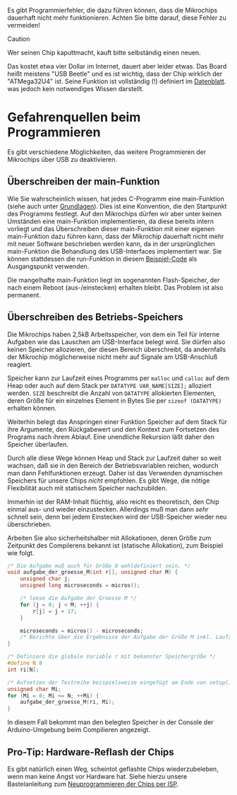Es gibt Programmierfehler, die dazu führen
können, dass die Mikrochips dauerhaft nicht mehr funktionieren.
Achten Sie bitte darauf, diese Fehler zu vermeiden!

  > [!CAUTION]
  > Wer seinen Chip kaputtmacht, kauft bitte selbständig einen neuen.

Das kostet etwa vier Dollar im Internet, dauert aber leider etwas.
Das Board heißt meistens "USB Beetle" und es ist wichtig, dass der Chip wirklich
der "ATMega32U4" ist.
Seine Funktion ist vollständig (!) definiert im
[Datenblatt](https://ww1.microchip.com/downloads/en/DeviceDoc/Atmel-7766-8-bit-AVR-ATmega16U4-32U4_Datasheet.pdf).
was jedoch kein notwendiges Wissen darstellt.

# Gefahrenquellen beim Programmieren

Es gibt verschiedene Möglichkeiten, das weitere Programmieren der Mikrochips
über USB zu deaktivieren.

## Überschreiben der main-Funktion

Wie Sie wahrscheinlich wissen, hat jedes C-Programm eine main-Funktion
(siehe auch unter [Grundlagen](Grundlagen-der-C-Programmierung#funktionen)).
Dies ist eine Konvention, die den Startpunkt des Programms festlegt.
Auf den Mikrochips dürfen wir aber unter keinen Umständen eine main-Funktion
implementieren, da diese bereits intern vorliegt und das Überschreiben dieser
main-Funktion mit einer eigenen main-Funktion dazu führen kann, dass der
Mikrochip dauerhaft nicht mehr mit neuer Software beschrieben werden kann,
da in der ursprünglichen main-Funktion die Behandlung des USB-Interfaces
implementiert war.
Sie können stattdessen die run-Funktion in diesem
[Beispiel-Code](Einrichten-der-Mikrochips#beispiel-für-ausgangscode) als Ausgangspunkt
verwenden.

Die mangelhafte main-Funktion liegt im sogenannten Flash-Speicher, der nach
einem Reboot (aus-/einstecken) erhalten bleibt.  Das Problem ist also permanent.

## Überschreiben des Betriebs-Speichers

Die Mikrochips haben 2,5kB Arbeitsspeicher, von dem ein Teil für interne
Aufgaben wie das Lauschen am USB-Interface belegt wird.  Sie dürfen also
keinen Speicher allozieren, der diesen Bereich überschreibt, da andernfalls der
Mikrochip möglicherweise nicht mehr auf Signale am USB-Anschluß reagiert.

Speicher kann zur Laufzeit eines Programms per `malloc` und `calloc` auf dem
Heap oder auch auf dem Stack per `DATATYPE VAR_NAME[SIZE];` alloziert werden.
`SIZE` beschreibt die Anzahl von `DATATYPE` allokierten Elementen, deren Größe
für ein einzelnes Element in Bytes Sie per `sizeof (DATATYPE)` erhalten können.

Weiterhin belegt das Anspringen einer Funktion Speicher auf dem Stack für ihre
Argumente, den Rückgabewert und den Kontext zum Fortsetzen des Programs nach
ihrem Ablauf.  Eine unendliche Rekursion läßt daher den Speicher überlaufen.

Durch alle diese Wege können Heap und Stack zur Laufzeit daher so weit wachsen,
daß sie in den Bereich der Betriebsvariablen reichen, wodurch man dann
Fehlfunktionen erzeugt.  Daher ist das Verwenden dynamischen Speichers für
unsere Chips *nicht* empfohlen.  Es gibt Wege, die nötige Flexibilität auch mit
statischem Speicher nachzubilden.

Immerhin ist der RAM-Inhalt flüchtig, also reicht es theoretisch, den Chip
einmal aus- und wieder einzustecken.  Allerdings muß man dann *sehr* schnell
sein, denn bei jedem Einstecken wird der USB-Speicher wieder neu überschrieben.

Arbeiten Sie also sicherheitshalber
mit Allokationen, deren Größe zum Zeitpunkt des Compilerens bekannt ist
(statische Allokation), zum Beispiel wie folgt.

```c
/* Die Aufgabe muß auch für Größe 0 wohldefiniert sein. */
void aufgabe_der_groesse_M(int r[], unsigned char M) {
    unsigned char j;
    unsigned long microseconds = micros();

    /* loese die Aufgabe der Groesse M */
    for (j = 0; j < M; ++j) {
        r[j] = j + 17;
    }

    microseconds = micros() - microseconds;
    /* Berichte über die Ergebnisse der Aufgabe der Größe M inkl. Laufzeit */
}

/* Definiere die globale Variable r mit bekannter Speichergröße */
#define N 8
int ri[N];

/* Aufsetzen der Testreihe beispielsweise eingefügt am Ende von setup() */
unsigned char Mi;
for (Mi = 0; Mi <= N; ++Mi) {
    aufgabe_der_groesse_M(ri, Mi);
}
```

In diesem Fall bekommt man den belegten Speicher in der Console der
Arduino-Umgebung beim Compilieren angezeigt.

## Pro-Tip: Hardware-Reflash der Chips

Es gibt natürlich einen Weg, scheintot geflashte Chips wiederzubeleben, wenn
man keine Angst vor Hardware hat.  Siehe hierzu unsere Bastelanleitung zum
[Neuprogrammieren der Chips per ISP](Neuschreiben-per-ISP).
